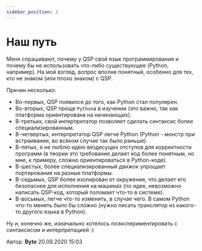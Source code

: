 ```yaml
---
sidebar_position: 3
---
```


# Наш путь
<!-- [:informarch_ourway] -->

Меня спрашивают, почему у QSP свой язык программирования и почему бы не использовать что-либо существующее (Python, например). На мой взгляд, вопрос вполне понятный, особенно для тех, кто не знаком (или плохо знаком) с QSP.

Причин несколько:

* Во-первых, QSP появился до того, как Python стал популярен.
* Во-вторых, QSP проще `Python`а в изучении (это важно, так как платформа ориентирована на начинающих).
* В-третьих, свой интерпретатор позволяет сделать синтаксис более специализированным.
* В-четвертых, интерпретатор QSP легче Python (Python - монстр при встраивании, во всяком случае так было раньше).
* В-пятых, я не люблю идею вездесущих отступов для корректности программ (в теории это требование делает код более понятным, но мне, к примеру, сложно ориентироваться в Python-коде).
* В-шестых, более специализированный движок упрощает портирование на разные платформы.
* В-седьмых, QSP более изолирован от окружения, что делает его безопаснее для исполнения на машинах (по идее, невозможно написать QSP-код, который поломает что-то в системе).
* В-восьмых, легче что-то изменить, в случае чего. В самом Python что-то менять было бы сложно (нужно писать транслятор из какого-то другого языка в Python).

Ну и, конечно же, изначально хотелось поэкспериментировать с синтаксисом и интерпретацией :)

Автор: **Byte**
20.09.2020 15:03

